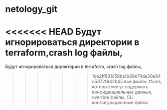 # netology_git
<<<<<<< HEAD
Будут игнорироваться директории в terraform,crash log файлы,
=======
Будут игнорироваться директории в terraform,
crash log файлы,
>>>>>>> 1de2ff891c58ba1b89e74da30e94c5372f942b45
все файлы .tfvars, которые могут содержать конфиденциальные данные,
override файлы,
CLI конфигурационные файлы
